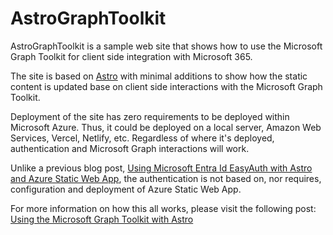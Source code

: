 # AstroGraphToolkit

AstroGraphToolkit is a sample web site that shows how to use the Microsoft Graph Toolkit for client side integration with Microsoft 365. 

The site is based on [Astro](https://astro.build) with minimal additions to show how the static content is updated base on client side interactions with the Microsoft Graph Toolkit.

Deployment of the site has zero requirements to be deployed within Microsoft Azure.  Thus, it could be deployed on a local server, Amazon 
Web Services, Vercel, Netlify, etc.  Regardless of where it's deployed, authentication and Microsoft Graph interactions will work.

Unlike a previous blog post, [Using Microsoft Entra Id EasyAuth with Astro and Azure Static Web App](https://agramont.net/blog/entra-id-easyauth-with-astro), the authentication is not based on, nor requires, configuration and deployment of Azure Static Web App.

For more information on how this all works, please visit the following post: [Using the Microsoft Graph Toolkit with Astro](https://agramont.net/blog/using-microsoft-graph-toolkit-astro-static-site)
 